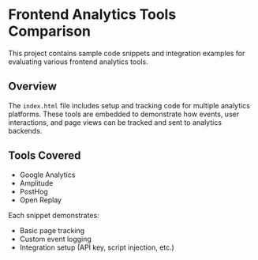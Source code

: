 # Frontend Analytics Tools Comparison

This project contains sample code snippets and integration examples for evaluating various frontend analytics tools.

## Overview

The `index.html` file includes setup and tracking code for multiple analytics platforms. These tools are embedded to demonstrate how events, user interactions, and page views can be tracked and sent to analytics backends.

## Tools Covered

- Google Analytics
- Amplitude
- PostHog
- Open Replay

Each snippet demonstrates:

- Basic page tracking
- Custom event logging
- Integration setup (API key, script injection, etc.)



